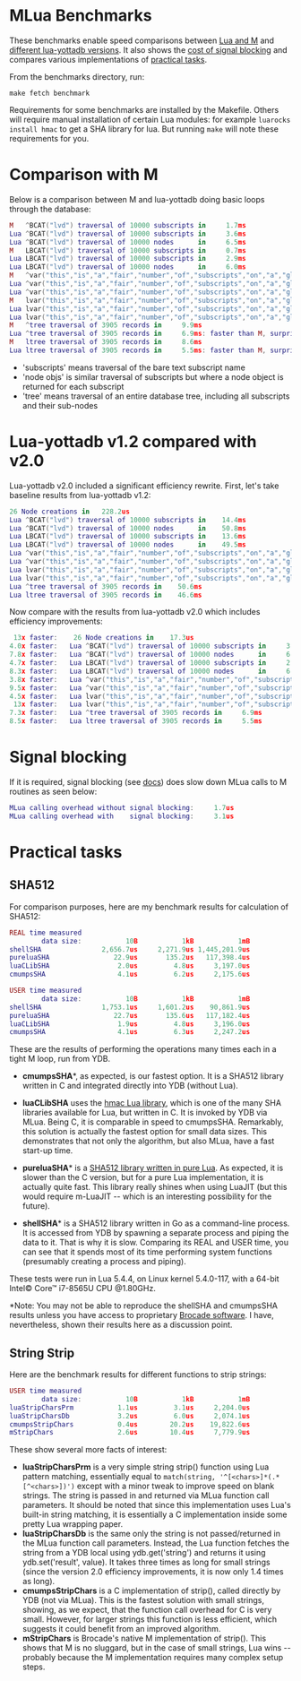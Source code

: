 # MLua Benchmarks

These benchmarks enable speed comparisons between [Lua and M](#comparison-with-m) and [different lua-yottadb versions](#lua-yottadb-v1.2-compared-with-v2.0). It also shows the [cost of signal blocking](#signal-blocking) and compares various implementations of [practical tasks](#practical-tasks).

From the benchmarks directory, run:

```shell
make fetch benchmark
```

Requirements for some benchmarks are installed by the Makefile. Others will require manual installation of certain Lua modules: for example `luarocks install hmac` to get a SHA library for lua. But running `make` will note these requirements for you.

# Comparison with M

Below is a comparison between M and lua-yottadb doing basic loops through the database:

```lua
M   ^BCAT("lvd") traversal of 10000 subscripts in     1.7ms
Lua ^BCAT("lvd") traversal of 10000 subscripts in     3.6ms
Lua ^BCAT("lvd") traversal of 10000 nodes      in     6.5ms
M   LBCAT("lvd") traversal of 10000 subscripts in     0.7ms
Lua LBCAT("lvd") traversal of 10000 subscripts in     2.9ms
Lua LBCAT("lvd") traversal of 10000 nodes      in     6.0ms
M   ^var("this","is","a","fair","number","of","subscripts","on","a","glvn") traversal of 10000 subscripts in     2.6ms
Lua ^var("this","is","a","fair","number","of","subscripts","on","a","glvn") traversal of 10000 subscripts in     5.9ms
Lua ^var("this","is","a","fair","number","of","subscripts","on","a","glvn") traversal of 10000 nodes      in    11.4ms
M   lvar("this","is","a","fair","number","of","subscripts","on","a","glvn") traversal of 10000 subscripts in     1.5ms
Lua lvar("this","is","a","fair","number","of","subscripts","on","a","glvn") traversal of 10000 subscripts in     4.7ms
Lua lvar("this","is","a","fair","number","of","subscripts","on","a","glvn") traversal of 10000 nodes      in     8.1ms
M   ^tree traversal of 3905 records in     9.9ms
Lua ^tree traversal of 3905 records in     6.9ms: faster than M, surprisingly
M   ltree traversal of 3905 records in     8.6ms
Lua ltree traversal of 3905 records in     5.5ms: faster than M, surprisingly
```

- 'subscripts' means traversal of the bare text subscript name
- 'node objs' is similar traversal of subscripts but where a node object is returned for each subscript
- 'tree' means traversal of an entire database tree, including all subscripts and their sub-nodes

# Lua-yottadb v1.2 compared with v2.0

Lua-yottadb v2.0 included a significant efficiency rewrite. First, let's take baseline results from lua-yottadb v1.2:

```lua
26 Node creations in   228.2us
Lua ^BCAT("lvd") traversal of 10000 subscripts in    14.4ms
Lua ^BCAT("lvd") traversal of 10000 nodes      in    50.8ms
Lua LBCAT("lvd") traversal of 10000 subscripts in    13.6ms
Lua LBCAT("lvd") traversal of 10000 nodes      in    49.5ms
Lua ^var("this","is","a","fair","number","of","subscripts","on","a","glvn") traversal of 10000 subscripts in    22.6ms
Lua ^var("this","is","a","fair","number","of","subscripts","on","a","glvn") traversal of 10000 nodes      in   108.4ms
Lua lvar("this","is","a","fair","number","of","subscripts","on","a","glvn") traversal of 10000 subscripts in    21.2ms
Lua lvar("this","is","a","fair","number","of","subscripts","on","a","glvn") traversal of 10000 nodes      in   106.8ms
Lua ^tree traversal of 3905 records in    50.6ms
Lua ltree traversal of 3905 records in    46.6ms
```

Now compare with the results from lua-yottadb v2.0 which includes efficiency improvements:

```lua
 13x faster:    26 Node creations in    17.3us
4.0x faster:   Lua ^BCAT("lvd") traversal of 10000 subscripts in     3.6ms
7.8x faster:   Lua ^BCAT("lvd") traversal of 10000 nodes      in     6.5ms
4.7x faster:   Lua LBCAT("lvd") traversal of 10000 subscripts in     2.9ms
8.3x faster:   Lua LBCAT("lvd") traversal of 10000 nodes      in     6.0ms
3.8x faster:   Lua ^var("this","is","a","fair","number","of","subscripts","on","a","glvn") traversal of 10000 subscripts in     5.9ms
9.5x faster:   Lua ^var("this","is","a","fair","number","of","subscripts","on","a","glvn") traversal of 10000 nodes      in    11.4ms
4.5x faster:   Lua lvar("this","is","a","fair","number","of","subscripts","on","a","glvn") traversal of 10000 subscripts in     4.7ms
 13x faster:   Lua lvar("this","is","a","fair","number","of","subscripts","on","a","glvn") traversal of 10000 nodes      in     8.1ms
7.3x faster:   Lua ^tree traversal of 3905 records in     6.9ms
8.5x faster:   Lua ltree traversal of 3905 records in     5.5ms
```

# Signal blocking

If it is required, signal blocking (see [docs](https://github.com/anet-be/mlua#signals--eintr-errors)) does slow down MLua calls to M routines as seen below:

```lua
MLua calling overhead without signal blocking:     1.7us
MLua calling overhead with    signal blocking:     3.1us
```

# Practical tasks

## SHA512

For comparison purposes, here are my benchmark results for calculation of SHA512:

```lua
REAL time measured
        data size:           10B           1kB           1mB  
shellSHA               2,656.7us     2,271.9us 1,445,201.9us 
pureluaSHA                22.9us       135.2us   117,398.4us 
luaCLibSHA                 2.0us         4.8us     3,197.0us 
cmumpsSHA                  4.1us         6.2us     2,175.6us 

USER time measured
        data size:           10B           1kB           1mB  
shellSHA               1,753.1us     1,601.2us    90,861.9us 
pureluaSHA                22.7us       135.6us   117,182.4us 
luaCLibSHA                 1.9us         4.8us     3,196.0us 
cmumpsSHA                  4.1us         6.3us     2,247.2us 
```

These are the results of performing the operations many times each in a tight M loop, run from YDB.

- **cmumpsSHA***, as expected, is our fastest option. It is a SHA512 library written in C and integrated directly into YDB (without Lua).

- **luaCLibSHA** uses the [hmac Lua library](https://github.com/mah0x211/lua-hmac), which is one of the many SHA libraries available for Lua, but written in C. It is invoked by YDB via MLua. Being C, it is comparable in speed to cmumpsSHA. Remarkably, this solution is actually the fastest option for small data sizes. This demonstrates that not only the algorithm, but also MLua, have a fast start-up time.
- **pureluaSHA*** is a [SHA512 library written in pure Lua](https://github.com/Egor-Skriptunoff/pure_lua_SHA/blob/master/sha2_test.lua). As expected, it is slower than the C version, but for a pure Lua implementation, it is actually quite fast. This library really shines when using LuaJIT (but this would require m-LuaJIT -- which is an interesting possibility for the future).
- **shellSHA*** is a SHA512 library written in Go as a command-line process. It is accessed from YDB by spawning a separate process and piping the data to it. That is why it is slow. Comparing its REAL and USER time, you can see that it spends most of its time performing system functions (presumably creating a process and piping).

These tests were run in Lua 5.4.4, on Linux kernel 5.4.0-117, with a 64-bit Intel© Core™ i7-8565U CPU @1.80GHz.

*Note: You may not be able to reproduce the shellSHA and cmumpsSHA results unless you have access to proprietary [Brocade software](https://www.uantwerpen.be/nl/projecten/anet/brocade/). I have, nevertheless, shown their results here as a discussion point.

## String Strip

Here are the benchmark results for different functions to strip strings:

```lua
USER time measured
        data size:           10B           1kB           1mB  
luaStripCharsPrm           1.1us         3.1us     2,204.0us 
luaStripCharsDb            3.2us         6.0us     2,074.1us 
cmumpsStripChars           0.4us        20.2us    19,822.6us 
mStripChars                2.6us        10.4us     7,779.9us 
```

These show several more facts of interest:

- **luaStripCharsPrm** is a very simple string strip() function using Lua pattern matching, essentially equal to `match(string, '^[<chars>]*(.*[^<chars>])')` except with a minor tweak to improve speed on blank strings. The string is passed in and returned via MLua function call parameters. It should be noted that since this implementation uses Lua's built-in string matching, it is essentially a C implementation inside some pretty Lua wrapping paper.
- **luaStripCharsDb** is the same only the string is not passed/returned in the MLua function call parameters. Instead, the Lua function fetches the string from a YDB local using ydb.get('string') and returns it using ydb.set('result', value). It takes three times as long for small strings (since the version 2.0 efficiency improvements, it is now only 1.4 times as long).
- **cmumpsStripChars** is a C implementation of strip(), called directly by YDB (not via MLua). This is the fastest solution with small strings, showing, as we expect, that the function call overhead for C is very small. However, for larger strings this function is less efficient, which suggests it could benefit from an improved algorithm.
- **mStripChars** is Brocade's native M implementation of strip(). This shows that M is no sluggard, but in the case of small strings, Lua wins -- probably because the M implementation requires many complex setup steps.


